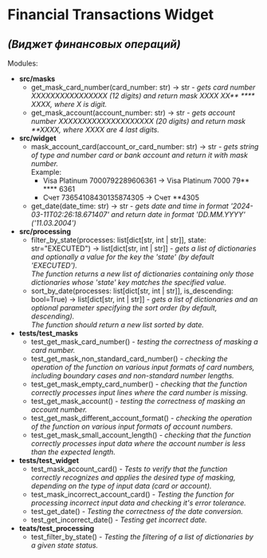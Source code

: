 # Financial Transactions Widget
## *(Виджет финансовых операций)*
Modules:
- **src/masks**
    - get_mask_card_number(card_number: str) -> str - *gets card number XXXXXXXXXXXXXXXX (12 digits) and
  return mask XXXX XX\*\* \*\*\*\* XXXX, where X is digit.*
    - get_mask_account(account_number: str) -> str - *gets account number XXXXXXXXXXXXXXXXXXXX (20 digits) and
  return mask \*\*XXXX, where XXXX are 4 last digits.*
- **src/widget**
  - mask_account_card(account_or_card_number: str) -> str - *gets string of type and number card or bank account and
  return it with mask number.*  
  Example:
    - Visa Platinum 7000792289606361 -> Visa Platinum 7000 79** **** 6361
    - Счет 73654108430135874305 -> Счет **4305
  - get_date(date_time: str) -> str \- *gets date and time in format '2024-03-11T02:26:18.671407'
    and return date in format 'DD.MM.YYYY' ('11.03.2004')*
- **src/processing**
  - filter_by_state(processes: list[dict[str, int | str]], state: str="EXECUTED") -> list[dict[str, int | str]] -
  *gets a list of dictionaries and optionally a value for the key the 'state' (by default 'EXECUTED').  
  The function returns a new list of dictionaries containing only those dictionaries whose 'state' key matches
  the specified value.*
  - sort_by_date(processes: list[dict[str, int | str]], is_descending: bool=True) -> list[dict[str, int | str]] -
  *gets a list of dictionaries and an optional parameter specifying the sort order (by default, descending).  
  The function should return a new list sorted by date.*
- **tests/test_masks**
  - test_get_mask_card_number() - *testing the correctness of masking a card number.*
  - test_get_mask_non_standard_card_number() - *checking the operation of the function on various input formats of
  card numbers, including boundary cases and non-standard number lengths.*
  - test_get_mask_empty_card_number() - *checking that the function correctly processes input lines where
  the card number is missing.*
  - test_get_mask_account() - *testing the correctness of masking an account number.*
  - test_get_mask_different_account_format() - *checking the operation of the function on various input formats of
  account numbers.*
  - test_get_mask_small_account_length() - *checking that the function correctly processes input data where
  the account number is less than the expected length.*
- **tests/test_widget**
  - test_mask_account_card() - *Tests to verify that the function correctly recognizes and applies the desired type of
  masking, depending on the type of input data (card or account).*
  - test_mask_incorrect_account_card() - *Testing the function for processing incorrect input data and
  checking it\'s error tolerance.*
  - test_get_date() - *Testing the correctness of the date conversion.*
  - test_get_incorrect_date() - *Testing get incorrect date.*
- **teats/test_processing**
  - test_filter_by_state() - *Testing the filtering of a list of dictionaries by a given state status.*